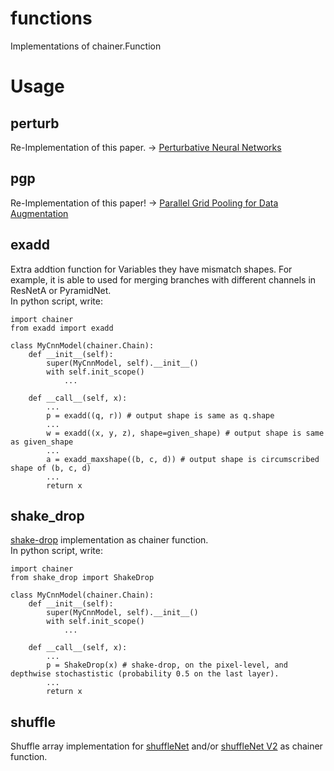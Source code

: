 # functions
Implementations of chainer.Function

# Usage
## perturb
Re-Implementation of this paper. -> [Perturbative Neural Networks](https://arxiv.org/abs/1806.01817)

## pgp
Re-Implementation of this paper! -> [Parallel Grid Pooling for Data Augmentation](https://github.com/akitotakeki/pgp-chainer)

## exadd
Extra addtion function for Variables they have mismatch shapes.
For example, it is able to used for merging branches with different channels in ResNetA or PyramidNet.  
In python script, write:
```
import chainer
from exadd import exadd

class MyCnnModel(chainer.Chain):
    def __init__(self):
        super(MyCnnModel, self).__init__()
        with self.init_scope()
            ...

    def __call__(self, x):
        ...
        p = exadd((q, r)) # output shape is same as q.shape
        ...
        w = exadd((x, y, z), shape=given_shape) # output shape is same as given_shape
        ...
        a = exadd_maxshape((b, c, d)) # output shape is circumscribed shape of (b, c, d)
        ...
        return x
```
## shake_drop
[shake-drop](https://arxiv.org/abs/1802.02375) implementation as chainer function.  
In python script, write:
```
import chainer
from shake_drop import ShakeDrop

class MyCnnModel(chainer.Chain):
    def __init__(self):
        super(MyCnnModel, self).__init__()
        with self.init_scope()
            ...

    def __call__(self, x):
        ...
        p = ShakeDrop(x) # shake-drop, on the pixel-level, and depthwise stochastistic (probability 0.5 on the last layer).
        ...
        return x
```

## shuffle
Shuffle array implementation for [shuffleNet](https://arxiv.org/abs/1707.01083) and/or [shuffleNet V2](https://arxiv.org/abs/1807.11164) as chainer function.  
